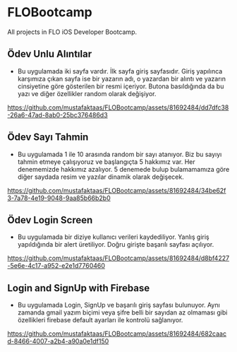 # FLOBootcamp
All projects in FLO iOS Developer Bootcamp.

## Ödev Unlu Alıntılar

- Bu uygulamada iki sayfa vardır. İlk sayfa giriş sayfasıdır. Giriş yapılınca karşımıza çıkan sayfa ise bir yazarın adı, o yazardan bir alıntı ve yazarın cinsiyetine göre gösterilen bir resmi içeriyor. Butona basıldığında da bu yazı ve diğer özellikler random olarak değişiyor.

https://github.com/mustafaktaas/FLOBootcamp/assets/81692484/dd7dfc38-26a6-47ad-8ab0-25bc376486d3

## Ödev Sayı Tahmin

- Bu uygulamada 1 ile 10 arasında random bir sayı atanıyor. Biz bu sayıyı tahmin etmeye çalışıyoruz ve başlangıçta 5 hakkımız var. Her denememizde hakkımız azalıyor. 5 denemede bulup bulamamamıza göre diğer saydada resim ve yazılar dinamik olarak değişecek.

https://github.com/mustafaktaas/FLOBootcamp/assets/81692484/34be62f3-7a78-4e19-9048-9aa85b66b2b0

## Ödev Login Screen

- Bu uygulamada bir diziye kullanıcı verileri kaydediliyor. Yanlış giriş yapıldığında bir alert üretiliyor. Doğru girişte başarılı sayfası açılıyor.

https://github.com/mustafaktaas/FLOBootcamp/assets/81692484/d8bf4227-5e6e-4c17-a952-e2e1d7760460

## Login and SignUp with Firebase

- Bu uygulamada Login, SignUp ve başarılı giriş sayfası bulunuyor. Aynı zamanda gmail yazım biçimi veya şifre belli bir sayıdan az olmaması gibi özellikleri firebase default ayarları ile kontrolü sağlanıyor. 

https://github.com/mustafaktaas/FLOBootcamp/assets/81692484/682caacd-8466-4007-a2b4-a90a0e1df150


